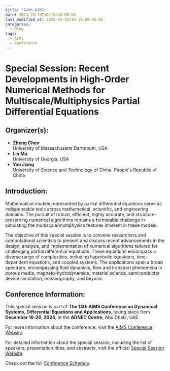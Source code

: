 ```yaml
---
title: "14th_AIMS"
date: 2024-10-18T16:15:00-05:00
last_modified_at: 2024-10-18T16:15:00-05:00
categories:
  - Blog
tags:
  - AIMS
  - conference
---
```


# Special Session: Recent Developments in High-Order Numerical Methods for Multiscale/Multiphysics Partial Differential Equations

## Organizer(s):
- **Zheng Chen**  
  University of Massachusetts Dartmouth, USA
- **Lin Mu**  
  University of Georgia, USA
- **Yan Jiang**  
  University of Science and Technology of China, People's Republic of China

## Introduction:
Mathematical models represented by partial differential equations serve as indispensable tools across mathematical, scientific, and engineering domains. The pursuit of robust, efficient, highly accurate, and structure-preserving numerical algorithms remains a formidable challenge in simulating the multiscale/multiphysics features inherent in these models. 

The objective of this special session is to convene researchers and computational scientists to present and discuss recent advancements in the design, analysis, and implementation of numerical algorithms tailored for challenging partial differential equations. These equations encompass a diverse range of complexities, including hyperbolic equations, time-dependent equations, and coupled systems. 
The applications span a broad spectrum, encompassing fluid dynamics, flow and transport phenomena in porous media, magneto-hydrodynamics, material science, semiconductor device simulation, oceanography, and beyond.

## Conference Information:
This special session is part of **The 14th AIMS Conference on Dynamical Systems, Differential Equations and Applications**, taking place from **December 16-20, 2024**, at the **ADNEC Centre**, Abu Dhabi, UAE. 

For more information about the conference, visit the [AIMS Conference Website](https://www.aimsconference.org/conferences/2024/index.html).

For detailed information about the special session, including the list of speakers, presentation titles, and abstracts, visit the official [Special Session Website](https://aimsconference.org/AIMS-Conference/conf-reg2024/ss/changeApp12.php?ssid=104).

Check out the full [Conference Schedule](https://www.aimsconference.org/conferences/2024/2024_schedule.html).
